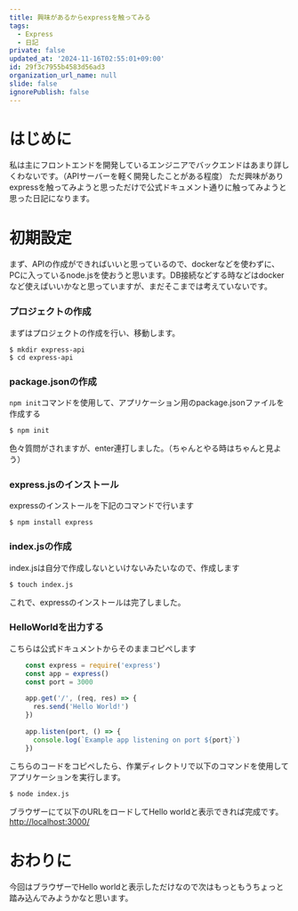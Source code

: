 ```yaml
---
title: 興味があるからexpressを触ってみる
tags:
  - Express
  - 日記
private: false
updated_at: '2024-11-16T02:55:01+09:00'
id: 29f3c7955b4583d56ad3
organization_url_name: null
slide: false
ignorePublish: false
---
```

# はじめに
私は主にフロントエンドを開発しているエンジニアでバックエンドはあまり詳しくわないです。（APIサーバーを軽く開発したことがある程度）
ただ興味がありexpressを触ってみようと思っただけで公式ドキュメント通りに触ってみようと思った日記になります。

# 初期設定
まず、APIの作成ができればいいと思っているので、dockerなどを使わずに、PCに入っているnode.jsを使おうと思います。DB接続などする時などはdockerなど使えばいいかなと思っていますが、まだそこまでは考えていないです。

### プロジェクトの作成
まずはプロジェクトの作成を行い、移動します。
```
$ mkdir express-api
$ cd express-api
```

### package.jsonの作成
`npm init`コマンドを使用して、アプリケーション用のpackage.jsonファイルを作成する
```
$ npm init
```
色々質問がされますが、enter連打しました。（ちゃんとやる時はちゃんと見よう）

### express.jsのインストール
expressのインストールを下記のコマンドで行います
```
$ npm install express
```

### index.jsの作成
index.jsは自分で作成しないといけないみたいなので、作成します
```
$ touch index.js
```

これで、expressのインストールは完了しました。

### HelloWorldを出力する

こちらは公式ドキュメントからそのままコピペします
``` js
    const express = require('express')
    const app = express()
    const port = 3000
    
    app.get('/', (req, res) => {
      res.send('Hello World!')
    })
    
    app.listen(port, () => {
      console.log(`Example app listening on port ${port}`)
    })
```
こちらのコードをコピペしたら、作業ディレクトリで以下のコマンドを使用してアプリケーションを実行します。

```
$ node index.js
```

ブラウザーにて以下のURLをロードしてHello worldと表示できれば完成です。
[http://localhost:3000/](URL "http://localhost:3000/")


# おわりに
今回はブラウザーでHello worldと表示しただけなので次はもっともうちょっと踏み込んでみようかなと思います。
